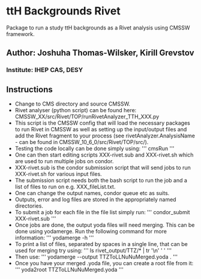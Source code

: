 # ttH Backgrounds Rivet

Package to run a study ttH backgrounds as a Rivet analysis using CMSSW framework.

## Author: Joshuha Thomas-Wilsker, Kirill Grevstov
### Institute: IHEP CAS, DESY

## Instructions
- Change to CMS directory and source CMSSW.
- Rivet analyser (python script) can be found here: CMSSW_XX/src/Rivet/TOP/runRivetAnalyzer_TTH_XXX.py
- This script is the CMSSW config that will load the necessary packages to run Rivet in CMSSW as well as setting up the input/output files and add the Rivet fragment to your process (see rivetAnalyzer.AnalysisName - can be found in CMSSW_10_6_0/src/Rivet/TOP/src/).
- Testing the code locally can be done simply using:
'''
cmsRun <CMSSW config>
'''
- One can then start editing scripts XXX-rivet.sub and XXX-rivet.sh which are used to run multiple jobs on condor.
- XXX-rivet.sub is the condor submission script that will send jobs to run XXX-rivet.sh for various input files.
- The submission script needs both the bash script to run the job and a list of files to run on e.g. XXX_fileList.txt.
- One can change the output names, condor queue etc as suits.
- Outputs, error and log files are stored in the appropriately named directories.
- To submit a job for each file in the file list simply run:
'''
condor_submit XXX-rivet.sub
'''
- Once jobs are done, the output yoda files will need merging. This can be done using yodamerge. Run the following command for more information:
'''
yodamerge -h
'''
- To print a list of files, separated by spaces in a single line, that can be used for merging try using:
'''
ls rivet_output/TTZ/* | tr '\n' ' '
'''
- Then use:
'''
yodamerge --output TTZToLLNuNuMerged.yoda <output from the above command>.
'''
- Once you have your merged .yoda file, you can create a root file from it:
'''
yoda2root TTZToLLNuNuMerged.yoda
'''
